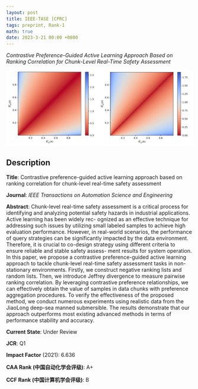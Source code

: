 ```yaml
---
layout: post
title: IEEE-TASE [CPRC]
tags: preprint, Rank-1
math: true
date: 2023-3-21 00:00 +0800
---
```

*Contrastive Preference-Guided Active Learning Approach Based on Ranking Correlation for Chunk-Level Real-Time Safety Assessment*

![GA](https://github.com/Samlzy/pics/raw/Samlzy-patch-1/LiuZY02.png)


## Description

**Title**: Contrastive preference-guided active learning approach based on ranking correlation for chunk-level real-time safety assessment

**Journal**: *IEEE Transactions on Automation Science and Engineering*

**Abstract**: Chunk-level real-time safety assessment is a critical process for identifying and analyzing potential safety hazards in industrial applications. Active learning has been widely rec- ognized as an effective technique for addressing such issues by utilizing small labeled samples to achieve high evaluation performance. However, in real-world scenarios, the performance of query strategies can be significantly impacted by the data environment. Therefore, it is crucial to co-design strategy using different criteria to ensure reliable and stable safety assess- ment results for system operation. In this paper, we propose a contrastive preference-guided active learning approach to tackle chunk-level real-time safety assessment tasks in non- stationary environments. Firstly, we construct negative ranking lists and random lists. Then, we introduce Jeffrey divergence to measure pairwise ranking correlation. By leveraging contrastive preference relationships, we can effectively obtain the value of samples in data chunks with preference aggregation procedures. To verify the effectiveness of the proposed method, we conduct numerous experiments using realistic data from the JiaoLong deep-sea manned submersible. The results demonstrate that our approach outperforms most existing advanced methods in terms of performance stability and accuracy.

**Current State**: Under Review

**JCR**: Q1

**Impact Factor** (2021): 6.636

**CAA Rank (中国自动化学会评级)**: A+

**CCF Rank (中国计算机学会评级)**: B


